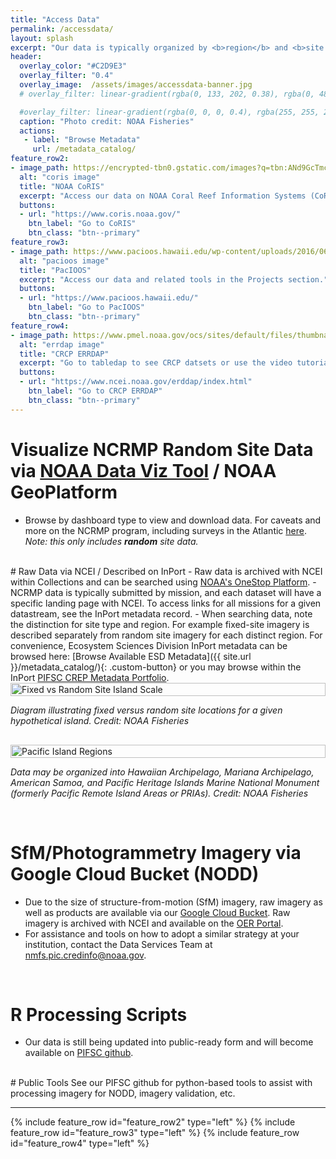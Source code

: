 ```yaml
---
title: "Access Data"
permalink: /accessdata/
layout: splash
excerpt: "Our data is typically organized by <b>region</b> and <b>site type</b>, such as random versus permanent (fixed) sites. Accordingly, raw data must be analyzed in the specified manner for each methodology.  See options for data access below."
header:
  overlay_color: "#C2D9E3"
  overlay_filter: "0.4"
  overlay_image:  /assets/images/accessdata-banner.jpg
  # overlay_filter: linear-gradient(rgba(0, 133, 202, 0.38), rgba(0, 48, 135, 0.6))

  #overlay_filter: linear-gradient(rgba(0, 0, 0, 0.4), rgba(255, 255, 255, 0.41))
  caption: "Photo credit: NOAA Fisheries"
  actions:
   - label: "Browse Metadata"
     url: /metadata_catalog/
feature_row2:
- image_path: https://encrypted-tbn0.gstatic.com/images?q=tbn:ANd9GcTmcO5tHXjtN5CEzy1KMGDeVuLNn52DYvVttw&s
  alt: "coris image"
  title: "NOAA CoRIS"
  excerpt: "Access our data on NOAA Coral Reef Information Systems (CoRIS)."
  buttons:
  - url: "https://www.coris.noaa.gov/"
    btn_label: "Go to CoRIS"
    btn_class: "btn--primary"
feature_row3:
- image_path: https://www.pacioos.hawaii.edu/wp-content/uploads/2016/06/PacIOOS-logo-stacked-small.jpg
  alt: "pacioos image"
  title: "PacIOOS"
  excerpt: "Access our data and related tools in the Projects section."
  buttons:
  - url: "https://www.pacioos.hawaii.edu/"
    btn_label: "Go to PacIOOS"
    btn_class: "btn--primary"
feature_row4:
- image_path: https://www.pmel.noaa.gov/ocs/sites/default/files/thumbnails/image/ERDDAP_Data_Access.png
  alt: "errdap image"
  title: "CRCP ERRDAP"
  excerpt: "Go to tabledap to see CRCP datsets or use the video tutorial provided."
  buttons:
  - url: "https://www.ncei.noaa.gov/erddap/index.html"
    btn_label: "Go to CRCP ERRDAP"
    btn_class: "btn--primary"
---
```



<style>
/* Custom Button Style */
/* Style the custom button */
.custom-button {
  background-color:  #90DFE3;  /* Remove background */
  color: rgb(255, 255, 255);                 /* Inherit the text color */
  /*border: 2px solid #00797F;      /* Add a border */
  text-decoration: none;          /* Remove underline or other text decorations */
  padding: 10px;              /* Smaller padding for a smaller button */
  font-size: 16px;                /* Smaller font size */
  font-weight: bold;              /* Make text bold */
  border-radius: 5px;             /* Rounded corners */
  display: inline-block;          /* Ensure the button is inline with other elements */
  cursor: pointer;               /* Pointer cursor on hover */
  transition: all 0.3s ease;      /* Smooth transition for hover effect */
}

/* Optional: Hover effect for the custom button */
.custom-button:hover {
  background-color: #005E5E;      /* Light background color on hover */
  border-color:rgb(84, 86, 87);          /* Darker border color on hover */
  color:rgb(255, 255, 255);                 /* Change text color on hover */
  text-decoration: none;  
}


</style>
# Visualize NCRMP Random Site Data via  <a href ="https://ncrmp.coralreef.noaa.gov/">NOAA Data Viz Tool</a> / NOAA GeoPlatform
- Browse by dashboard type to view and download data. For caveats and more on the NCRMP program, including surveys in the Atlantic <a href = " https://noaa.hub.arcgis.com/pages/4976333fbf884f26b2fdc9ac51a20576" target = "_blank">here</a>.<br><i>Note: this only includes <b>random</b> site data.</i>

<br>
# Raw Data via NCEI / Described on InPort
- Raw data is archived with NCEI within Collections and can be searched using <a href ="https://data.noaa.gov/onestop/">NOAA's OneStop Platform</a>.
- NCRMP data is typically submitted by mission, and each dataset will have a specific landing page with NCEI. To access links for all missions for a given datastream, see the InPort metadata record.
- When searching data, note the distinction for site type and region. For example fixed-site imagery is described separately from random site imagery for each distinct region. For convenience, Ecosystem Sciences Division InPort metadata can be browsed here: [Browse Available ESD Metadata]({{ site.url }}/metadata_catalog/){: .custom-button} or you may browse within the InPort <a href = "https://www.fisheries.noaa.gov/inport/item/2712" target ="_blank">PIFSC CREP Metadata Portfolio</a>. 
<br>

<div style="display: flex; gap: 1rem; align-items: flex-start; flex-wrap: wrap;">
  <div style="flex: 1; min-width: 250px;">
<img src="{{ '/assets/images/Methods-Island-Scale-Surveys-PIFSC.png' | relative_url }}" alt="Fixed vs Random Site Island Scale" style="width: 100%;">
    <p><em>Diagram illustrating fixed versus random site locations for a given hypothetical island. Credit: NOAA Fisheries</em></p>
  </div>
  <div style="flex: 1; min-width: 250px;">
    <img src="https://www.fisheries.noaa.gov/s3/styles/full_width/s3/dam-migration/pifsc.png?itok=SmTJPyV8" alt="Pacific Island Regions" style="width: 100%;">
    <p><em>Data may be organized into Hawaiian Archipelago, Mariana Archipelago, American Samoa, and Pacific Heritage Islands Marine National Monument (formerly Pacific Remote Island Areas or PRIAs). Credit: NOAA Fisheries</em></p>
  </div>
</div>

<br>

# SfM/Photogrammetry Imagery via Google Cloud Bucket (NODD)
- Due to the size of structure-from-motion (SfM) imagery, raw imagery as well as products are available via our <a href= "https://console.cloud.google.com/storage/browser/nmfs_odp_pifsc/PIFSC/ESD/ARP/Photogrammetric%20Imagery" target ="_blank">Google Cloud Bucket</a>. Raw imagery is archived with NCEI and available on the <a href ="https://www.ncei.noaa.gov/access/ocean-exploration/video/" target = "_blank"> OER Portal</a>.
- For assistance and tools on how to adopt a similar strategy at your institution, contact the Data Services Team at <a href = "mailto:nmfs.pic.credinfo@noaa.gov">nmfs.pic.credinfo@noaa.gov</a>.


<br>

# R Processing Scripts
-  Our data is still being updated into public-ready form and will become available on <a href = "https://github.com/noaa-pifsc" target = "_blank">PIFSC github</a>.


<br>
# Public Tools
See our PIFSC github for python-based tools to assist with processing imagery for NODD, imagery validation, etc.
<br>

***

{% include feature_row id="feature_row2" type="left" %}
{% include feature_row id="feature_row3" type="left" %}
{% include feature_row id="feature_row4" type="left" %}